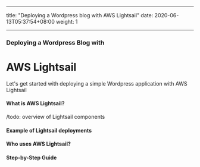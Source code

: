 
---
title: "Deploying a Wordpress blog with AWS Lightsail"
date:  2020-06-13T05:37:54+08:00
weight: 1

---

### Deploying a Wordpress Blog with 

# AWS Lightsail

Let's get started with deploying a simple Wordpress application with AWS Lightsail

#### What is AWS Lightsail?

/todo: overview of Lightsail components


#### Example of Lightsail deployments


#### Who uses AWS Lightsail?


#### Step-by-Step Guide

